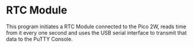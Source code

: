 # RTC Module

This program initiates a RTC Module connected to the Pico 2W, reads time from it every one second and uses the USB serial interface to transmit that data to the PuTTY Console.
